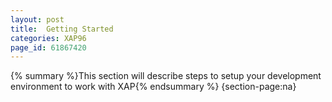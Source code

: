 ```yaml
---
layout: post
title:  Getting Started
categories: XAP96
page_id: 61867420
---
```


{% summary %}This section will describe steps to setup your development environment to work with XAP{% endsummary %}
{section-page:na}
